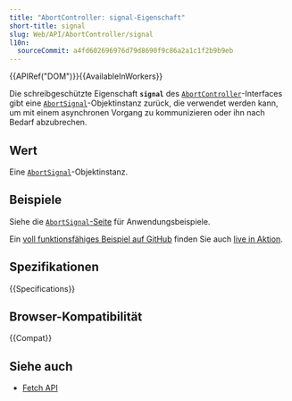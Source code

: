 ```yaml
---
title: "AbortController: signal-Eigenschaft"
short-title: signal
slug: Web/API/AbortController/signal
l10n:
  sourceCommit: a4fd602696976d79d8690f9c86a2a1c1f2b9b9eb
---
```


{{APIRef("DOM")}}{{AvailableInWorkers}}

Die schreibgeschützte Eigenschaft **`signal`** des [`AbortController`](/de/docs/Web/API/AbortController)-Interfaces gibt eine [`AbortSignal`](/de/docs/Web/API/AbortSignal)-Objektinstanz zurück, die verwendet werden kann, um mit einem asynchronen Vorgang zu kommunizieren oder ihn nach Bedarf abzubrechen.

## Wert

Eine [`AbortSignal`](/de/docs/Web/API/AbortSignal)-Objektinstanz.

## Beispiele

Siehe die [`AbortSignal`-Seite](/de/docs/Web/API/AbortSignal#examples) für Anwendungsbeispiele.

Ein [voll funktionsfähiges Beispiel auf GitHub](https://github.com/mdn/dom-examples/tree/main/abort-api) finden Sie auch [live in Aktion](https://mdn.github.io/dom-examples/abort-api/).

## Spezifikationen

{{Specifications}}

## Browser-Kompatibilität

{{Compat}}

## Siehe auch

- [Fetch API](/de/docs/Web/API/Fetch_API)
